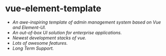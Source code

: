 # vue-element-template

- *An awe-inspiring template of admin management system based on Vue and Element-UI.*
- *An out-of-box UI solution for enterprise applications.*
- *Newest development stacks of vue.*
- *Lots of awesome features.*
- *Long Term Support.*
